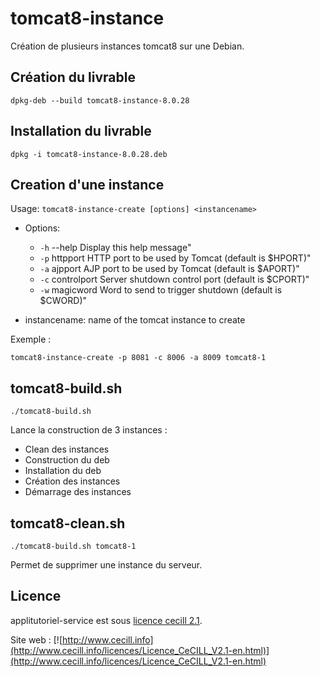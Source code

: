 # tomcat8-instance

Création de plusieurs instances tomcat8 sur une Debian.

## Création du livrable

```shell
dpkg-deb --build tomcat8-instance-8.0.28
```

## Installation du livrable

```shell
dpkg -i tomcat8-instance-8.0.28.deb
```

## Creation d'une instance


Usage: `tomcat8-instance-create [options] <instancename>`

- Options:

    - `-h` --help       Display this help message"
    - `-p` httpport      HTTP port to be used by Tomcat (default is $HPORT)"
    - `-a` ajpport       AJP port to be used by Tomcat (default is $APORT)"
    - `-c` controlport   Server shutdown control port (default is $CPORT)"
    - `-w` magicword     Word to send to trigger shutdown (default is $CWORD)"

- instancename: name of the tomcat instance to create

Exemple :

```shell
tomcat8-instance-create -p 8081 -c 8006 -a 8009 tomcat8-1
```



## tomcat8-build.sh

```shell
./tomcat8-build.sh
```

Lance la construction de 3 instances :
- Clean des instances
- Construction du deb
- Installation du deb
- Création des instances
- Démarrage des instances

## tomcat8-clean.sh

```shell
./tomcat8-build.sh tomcat8-1
```

Permet de supprimer une instance du serveur.


## Licence

applitutoriel-service est sous [licence cecill 2.1](./LICENCE.md).

Site web : [![http://www.cecill.info](http://www.cecill.info/licences/Licence_CeCILL_V2.1-en.html)](http://www.cecill.info/licences/Licence_CeCILL_V2.1-en.html)

